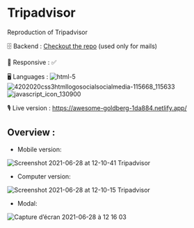 # Tripadvisor

Reproduction of Tripadvisor

🗄 Backend : [Checkout the repo](https://github.com/Revine-dev/Backend-Tripadvisor) (used only for mails)

📱 Responsive : ✅

🖥 Languages : ![html-5](https://user-images.githubusercontent.com/59733143/123622673-d0401580-d80c-11eb-8bfd-8affe1e5587f.png)  ![4202020css3htmllogosocialsocialmedia-115668_115633](https://user-images.githubusercontent.com/59733143/123622669-cfa77f00-d80c-11eb-95fb-820cfdf871f7.png) ![javascript_icon_130900](https://user-images.githubusercontent.com/59733143/123622675-d0401580-d80c-11eb-838e-3ee69a7a1676.png)


🎙 Live version : https://awesome-goldberg-1da884.netlify.app/

## Overview :

- Mobile version: 

![Screenshot 2021-06-28 at 12-10-41 Tripadvisor](https://user-images.githubusercontent.com/59733143/123619878-e7c9cf00-d809-11eb-81a6-83aec8ca5290.png)

- Computer version:

![Screenshot 2021-06-28 at 12-10-15 Tripadvisor](https://user-images.githubusercontent.com/59733143/123619896-edbfb000-d809-11eb-85d7-a0bf9515f900.png)

- Modal:

![Capture d’écran 2021-06-28 à 12 16 03](https://user-images.githubusercontent.com/59733143/123621248-4cd1f480-d80b-11eb-9aa4-ed973ebef78e.png)
